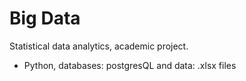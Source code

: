 # Big Data
Statistical data analytics, academic project. 

- Python, databases: postgresQL and data: .xlsx files

